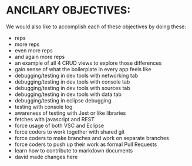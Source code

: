# ANCILARY OBJECTIVES:

We would also like to accomplish each of these objectives by doing these:

- reps
- more reps
- even more reps
- and again more reps
- an example of all 4 CRUD views to explore those differences
- gain sense of what the boilerplate in every app feels like
- debugging/testing in dev tools with networking tab
- debugging/testing in dev tools with console tab
- debugging/testing in dev tools with sources tab
- debugging/testing in dev tools with data tab
- debugging/testing in eclipse debugging
- testing with console log
- awareness of testing with Jest or like libraries
- fetches with javascript and REST
- force usage of both VSC and Eclipse
- force coders to work together with shared git
- force coders to make branches and work on separate branches
- force coders to push up their work as formal Pull Requests
- learn how to contribute to markdown documents
- david made changes here
